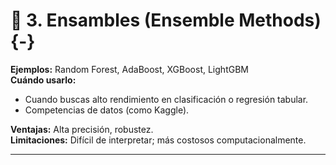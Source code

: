 # 🌟 **3. Ensambles (Ensemble Methods)** {-}

**Ejemplos:** Random Forest, AdaBoost, XGBoost, LightGBM   
**Cuándo usarlo:**   

* Cuando buscas alto rendimiento en clasificación o regresión tabular.
* Competencias de datos (como Kaggle).

**Ventajas:** Alta precisión, robustez.   
**Limitaciones:** Difícil de interpretar; más costosos computacionalmente.

---

